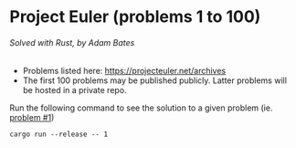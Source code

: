 # Project Euler (problems 1 to 100)
###### Solved with Rust, by Adam Bates

- Problems listed here: https://projecteuler.net/archives
- The first 100 problems may be published publicly. Latter problems will be hosted in a private repo.

Run the following command to see the solution to a given problem (ie. [problem #1](https://projecteuler.net/problem=1))
```
cargo run --release -- 1
```
